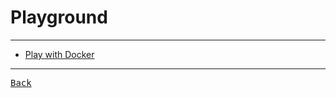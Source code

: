# Playground

---

- [Play with Docker](https://labs.play-with-docker.com/)

---

[<kbd> Back </kbd>](./../Docker.md)
